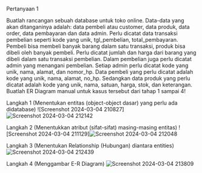 Pertanyaan 1

Buatlah rancangan sebuah database untuk toko online. Data-data yang akan ditanganinya adalah: data pembeli atau customer, data produk, data order, data pembayaran dan data admin. Perlu dicatat data transaksi pembelian seperti kode yang unik, tgl_pembelian, total_pembayaran. Pembeli bisa membeli banyak barang dalam satu transaksi, produk bisa dibeli oleh banyak pembeli. Perlu dicatat jumlah dan harga dari barang yang dibeli dalam satu transaksi pembelian. Dalam pembelian juga perlu dicatat admin yang menangani pembelian. Setiap admin perlu dicatat kode yang unik, nama, alamat, dan nomor_hp. Data pembeli yang perlu dicatat adalah kode yang unik, nama, alamat, no_hp. Sedangkan data produk yang perlu dicatat adalah kode yang unik, nama, satuan, harga, stok, dan keterangan. Buatlah ER Diagram manual untuk kasus tersebut dari tahap 1 sampai 4!

Langkah 1 (Menentukan entitas (object-object dasar) yang perlu ada didatabase)
![Screenshot 2024-03-04 210827]![Screenshot 2024-03-04 212142](https://github.com/H6ybaangelie/RephpMyAdmin/assets/160241734/05850028-1d62-43f6-a35a-422ba636fd62)

Langkah 2 (Menentukkan atribut (sifat-sifat) masing-masing entitas)
![Screenshot 2024-03-04 211129]![Screenshot 2024-03-04 212048](https://github.com/H6ybaangelie/RephpMyAdmin/assets/160241734/353c9e87-6bc8-4a63-ac97-fd5b0b674990)

Langkah 3 (Menentukan Relationship (Hubungan) diantara entities)
![Screenshot 2024-03-04 212439](https://github.com/H6ybaangelie/RephpMyAdmin/assets/160241734/88771808-a833-41eb-a512-9fa1a67740e2)

Langkah 4 (Menggambar E-R Diagram)
![Screenshot 2024-03-04 213809](https://github.com/H6ybaangelie/RephpMyAdmin/assets/160241734/1b923f0b-c2e4-45c7-b80f-427c235ef67d)

